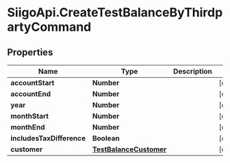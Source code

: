 # SiigoApi.CreateTestBalanceByThirdpartyCommand

## Properties

Name | Type | Description | Notes
------------ | ------------- | ------------- | -------------
**accountStart** | **Number** |  | [optional] 
**accountEnd** | **Number** |  | [optional] 
**year** | **Number** |  | [optional] 
**monthStart** | **Number** |  | [optional] 
**monthEnd** | **Number** |  | [optional] 
**includesTaxDifference** | **Boolean** |  | [optional] 
**customer** | [**TestBalanceCustomer**](TestBalanceCustomer.md) |  | [optional] 


